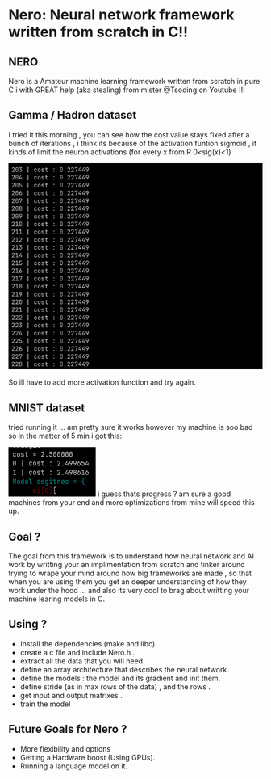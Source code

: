 # Nero: Neural network framework written from scratch in C!!
## NERO 
Nero is a Amateur machine learning framework written from scratch in pure C i with GREAT help (aka stealing) from mister @Tsoding on Youtube !!!

## Gamma / Hadron dataset
I tried it this morning , you can see how the cost value stays fixed after a bunch of iterations , i think its because of the activation funtion sigmoid , it kinds of limit the neuron activations (for every x from R 0<sig(x)<1) 

![gh](resources/gh.PNG)

So ill have to add more activation function and try again.
## MNIST dataset
tried running it ... am pretty sure it works however my machine is soo bad so in the matter of 5 min i got this:

![degit](resources/degit.PNG)
i guess thats progress ? am sure a good machines from your end and more optimizations from mine will speed this up.
## Goal ?
The goal from this framework is to understand how neural network and AI work by writting your an implimentation from scratch and tinker around trying to wrape your mind around how big frameworks are made , so that when you are using them you get an deeper understanding of how they work under the hood ... and also its very cool to brag about writting your machine learing models in C.
## Using ?  
- Install the dependencies (make and libc).
- create a c file and include Nero.h .
- extract all the data that you will need. 
- define an array architecture that describes the neural network.
- define the models : the model and its gradient and init them.
- define stride (as in max rows of the data) , and the rows .
- get input and output matrixes .
- train the model
## Future Goals for Nero ? 
- More flexibility and options
- Getting a Hardware boost (Using GPUs).
- Running a language model on it.
